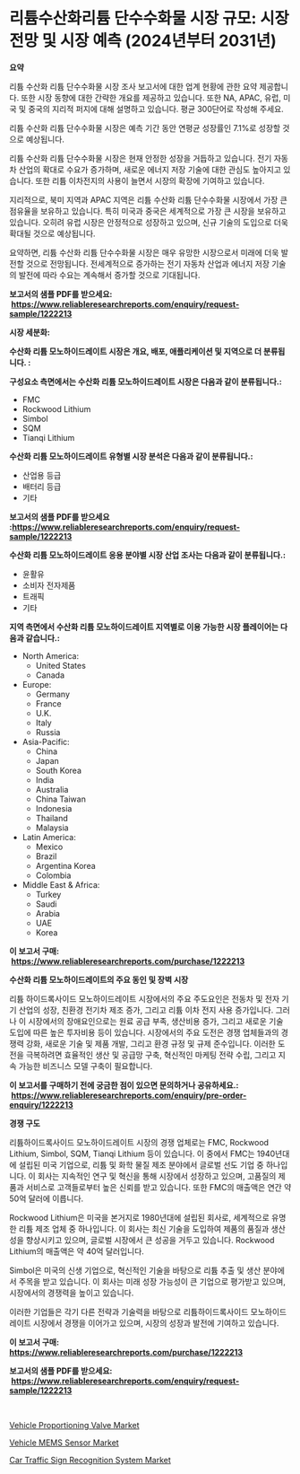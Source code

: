 <p><h1>리튬수산화리튬 단수수화물 시장 규모: 시장 전망 및 시장 예측 (2024년부터 2031년)</h1></p><p><strong>요약</strong></p>
<p><p>리튬 수산화 리튬 단수수화물 시장 조사 보고서에 대한 업계 현황에 관한 요약 제공합니다. 또한 시장 동향에 대한 간략한 개요를 제공하고 있습니다. 또한 NA, APAC, 유럽, 미국 및 중국의 지리적 퍼지에 대해 설명하고 있습니다. 평균 300단어로 작성해 주세요.</p><p>리튬 수산화 리튬 단수수화물 시장은 예측 기간 동안 연평균 성장률인 7.1%로 성장할 것으로 예상됩니다.</p><p>리튬 수산화 리튬 단수수화물 시장은 현재 안정한 성장을 거듭하고 있습니다. 전기 자동차 산업의 확대로 수요가 증가하며, 새로운 에너지 저장 기술에 대한 관심도 높아지고 있습니다. 또한 리튬 이차전지의 사용이 늘면서 시장의 확장에 기여하고 있습니다.</p><p>지리적으로, 북미 지역과 APAC 지역은 리튬 수산화 리튬 단수수화물 시장에서 가장 큰 점유율을 보유하고 있습니다. 특히 미국과 중국은 세계적으로 가장 큰 시장을 보유하고 있습니다. 오히려 유럽 시장은 안정적으로 성장하고 있으며, 신규 기술의 도입으로 더욱 확대될 것으로 예상됩니다.</p><p>요약하면, 리튬 수산화 리튬 단수수화물 시장은 매우 유망한 시장으로서 미래에 더욱 발전할 것으로 전망됩니다. 전세계적으로 증가하는 전기 자동차 산업과 에너지 저장 기술의 발전에 따라 수요는 계속해서 증가할 것으로 기대됩니다.</p></p>
<p><strong>보고서의 샘플 PDF를 받으세요: &nbsp;<a href="https://www.reliableresearchreports.com/enquiry/request-sample/1222213">https://www.reliableresearchreports.com/enquiry/request-sample/1222213</a></strong></p>
<p><strong>시장 세분화:</strong></p>
<p><strong> 수산화 리튬 모노하이드레이트 시장은 개요, 배포, 애플리케이션 및 지역으로 더 분류됩니다. :</strong></p>
<p><strong>구성요소 측면에서는 수산화 리튬 모노하이드레이트 시장은 다음과 같이 분류됩니다.:</strong></p>
<p><ul><li>FMC</li><li>Rockwood Lithium</li><li>Simbol</li><li>SQM</li><li>Tianqi Lithium</li></ul></p>
<p><strong> 수산화 리튬 모노하이드레이트 유형별 시장 분석은 다음과 같이 분류됩니다.:</strong></p>
<p><ul><li>산업용 등급</li><li>배터리 등급</li><li>기타</li></ul></p>
<p><strong>보고서의 샘플 PDF를 받으세요 :<a href="https://www.reliableresearchreports.com/enquiry/request-sample/1222213">https://www.reliableresearchreports.com/enquiry/request-sample/1222213</a></strong></p>
<p><strong> 수산화 리튬 모노하이드레이트 응용 분야별 시장 산업 조사는 다음과 같이 분류됩니다.:</strong></p>
<p><ul><li>윤활유</li><li>소비자 전자제품</li><li>트래픽</li><li>기타</li></ul></p>
<p><strong>지역 측면에서 수산화 리튬 모노하이드레이트 지역별로 이용 가능한 시장 플레이어는 다음과 같습니다.:</strong></p>
<p><ul>
    <li>
        North America:
        <ul>
            <li>United States</li>
            <li>Canada</li>
        </ul>
    </li>
    <li>
        Europe:
        <ul>
            <li>Germany</li>
            <li>France</li>
            <li>U.K.</li>
            <li>Italy</li>
            <li>Russia</li>
        </ul>
    </li>
    <li>
        Asia-Pacific:
        <ul>
            <li>China</li>
            <li>Japan</li>
            <li>South Korea</li>
            <li>India</li>
            <li>Australia</li>
            <li>China Taiwan</li>
            <li>Indonesia</li>
            <li>Thailand</li>
            <li>Malaysia</li>
        </ul>
    </li>
    <li>
        Latin America:
        <ul>
            <li>Mexico</li>
            <li>Brazil</li>
            <li>Argentina Korea</li>
            <li>Colombia</li>
        </ul>
    </li>
    <li>
        Middle East & Africa:
        <ul>
            <li>Turkey</li>
            <li>Saudi</li>
            <li>Arabia</li>
            <li>UAE</li>
            <li>Korea</li>
        </ul>
    </li>
    </ul></p>
<p><strong>이 보고서 구매: &nbsp;<a href="https://www.reliableresearchreports.com/purchase/1222213">https://www.reliableresearchreports.com/purchase/1222213</a></strong></p>
<p><strong>수산화 리튬 모노하이드레이트의 주요 동인 및 장벽 시장</strong></p>
<p><p>리튬 하이드록사이드 모노하이드레이트 시장에서의 주요 주도요인은 전동차 및 전자 기기 산업의 성장, 친환경 전기차 제조 증가, 그리고 리튬 이차 전지 사용 증가입니다. 그러나 이 시장에서의 장애요인으로는 원료 공급 부족, 생산비용 증가, 그리고 새로운 기술 도입에 따른 높은 투자비용 등이 있습니다. 시장에서의 주요 도전은 경쟁 업체들과의 경쟁력 강화, 새로운 기술 및 제품 개발, 그리고 환경 규정 및 규제 준수입니다. 이러한 도전을 극복하려면 효율적인 생산 및 공급망 구축, 혁신적인 마케팅 전략 수립, 그리고 지속 가능한 비즈니스 모델 구축이 필요합니다.</p></p>
<p><strong>이 보고서를 구매하기 전에 궁금한 점이 있으면 문의하거나 공유하세요.: &nbsp;<a href="https://www.reliableresearchreports.com/enquiry/pre-order-enquiry/1222213">https://www.reliableresearchreports.com/enquiry/pre-order-enquiry/1222213</a></strong></p>
<p><strong>경쟁 구도</strong></p>
<p><p>리튬하이드록사이드 모노하이드레이트 시장의 경쟁 업체로는 FMC, Rockwood Lithium, Simbol, SQM, Tianqi Lithium 등이 있습니다. 이 중에서 FMC는 1940년대에 설립된 미국 기업으로, 리튬 및 화학 물질 제조 분야에서 글로벌 선도 기업 중 하나입니다. 이 회사는 지속적인 연구 및 혁신을 통해 시장에서 성장하고 있으며, 고품질의 제품과 서비스로 고객들로부터 높은 신뢰를 받고 있습니다. 또한 FMC의 매출액은 연간 약 50억 달러에 이릅니다.</p><p>Rockwood Lithium은 미국을 본거지로 1980년대에 설립된 회사로, 세계적으로 유명한 리튬 제조 업체 중 하나입니다. 이 회사는 최신 기술을 도입하여 제품의 품질과 생산성을 향상시키고 있으며, 글로벌 시장에서 큰 성공을 거두고 있습니다. Rockwood Lithium의 매출액은 약 40억 달러입니다.</p><p>Simbol은 미국의 신생 기업으로, 혁신적인 기술을 바탕으로 리튬 추출 및 생산 분야에서 주목을 받고 있습니다. 이 회사는 미래 성장 가능성이 큰 기업으로 평가받고 있으며, 시장에서의 경쟁력을 높이고 있습니다. </p><p>이러한 기업들은 각기 다른 전략과 기술력을 바탕으로 리튬하이드록사이드 모노하이드레이트 시장에서 경쟁을 이어가고 있으며, 시장의 성장과 발전에 기여하고 있습니다.</p></p>
<p><strong>이 보고서 구매: &nbsp; <a href="https://www.reliableresearchreports.com/purchase/1222213">https://www.reliableresearchreports.com/purchase/1222213</a></strong></p>
<p><strong>보고서의 샘플 PDF를 받으세요: &nbsp;<a href="https://www.reliableresearchreports.com/enquiry/request-sample/1222213">https://www.reliableresearchreports.com/enquiry/request-sample/1222213</a></strong><strong></strong></p>
<p>&nbsp;</p>
<p><p><a href="https://github.com/Glendatilghmankmgz0rbhwpy/Market-Research-Report-List-1/blob/main/vehicle-proportioning-valve-market.md">Vehicle Proportioning Valve Market</a></p><p><a href="https://github.com/juancolorado15/Market-Research-Report-List-1/blob/main/vehicle-mems-sensor-market.md">Vehicle MEMS Sensor Market</a></p><p><a href="https://github.com/dx0328/Market-Research-Report-List-1/blob/main/car-traffic-sign-recognition-system-market.md">Car Traffic Sign Recognition System Market</a></p></p>